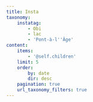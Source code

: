 ```yaml
---
title: Insta
taxonomy:
    instatag:
        - Obi
        - lac
        - 'Pont-à-l''Âge'
content:
    items:
        - '@self.children'
    limit: 5
    order:
        by: date
        dir: desc
    pagination: true
    url_taxonomy_filters: true
---
```


